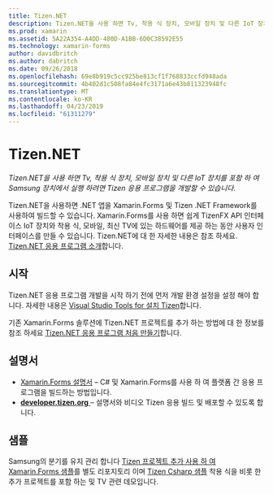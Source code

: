 ```yaml
---
title: Tizen.NET
description: Tizen.NET을 사용 하면 Tv, 착용 식 장치, 모바일 장치 및 다른 IoT 장치를 포함 하 여 Samsung 장치에서 실행 되는 Tizen 운영 체제에 대 한 응용 프로그램을 개발할 수 있습니다.
ms.prod: xamarin
ms.assetid: 5A22A354-A4DD-480D-A1BB-6D0C38592E55
ms.technology: xamarin-forms
author: davidbritch
ms.author: dabritch
ms.date: 09/26/2018
ms.openlocfilehash: 69e8b919c5cc925be813cf1f768833ccfd948ada
ms.sourcegitcommit: 4b402d1c508fa84e4fc3171a6e43b811323948fc
ms.translationtype: MT
ms.contentlocale: ko-KR
ms.lasthandoff: 04/23/2019
ms.locfileid: "61311279"
---
```

# <a name="tizen-net"></a>Tizen.NET

_Tizen.NET을 사용 하면 Tv, 착용 식 장치, 모바일 장치 및 다른 IoT 장치를 포함 하 여 Samsung 장치에서 실행 하려면 Tizen 응용 프로그램을 개발할 수 있습니다._

Tizen.NET을 사용하면 .NET 앱을 Xamarin.Forms 및 Tizen .NET Framework를 사용하여 빌드할 수 있습니다. Xamarin.Forms를 사용 하면 쉽게 TizenFX API 인터페이스 IoT 장치와 착용 식, 모바일, 최신 TV에 있는 하드웨어를 제공 하는 동안 사용자 인터페이스를 만들 수 있습니다. Tizen.NET에 대 한 자세한 내용은 참조 하세요. [Tizen.NET 응용 프로그램 소개](https://developer.tizen.org/development/training/.net-application)합니다.

## <a name="get-started"></a>시작

Tizen.NET 응용 프로그램 개발을 시작 하기 전에 먼저 개발 환경 설정을 설정 해야 합니다. 자세한 내용은 [Visual Studio Tools for 설치 Tizen](https://developer.tizen.org/development/visual-studio-tools-tizen/installing-visual-studio-tools-tizen)합니다.

기존 Xamarin.Forms 솔루션에 Tizen.NET 프로젝트를 추가 하는 방법에 대 한 정보를 참조 하세요 [Tizen.NET 응용 프로그램 처음 만들기](https://developer.tizen.org/development/training/.net-application/creating-your-first-tizen-.net-application)합니다.

## <a name="documentation"></a>설명서

- [Xamarin.Forms 설명서](~/xamarin-forms/index.yml) &ndash; C# 및 Xamarin.Forms를 사용 하 여 플랫폼 간 응용 프로그램을 빌드하는 방법입니다.
- [**developer.tizen.org** ](https://developer.tizen.org/development) &ndash; 설명서와 비디오 Tizen 응용 빌드 및 배포할 수 있도록 합니다.

## <a name="samples"></a>샘플

Samsung의 분기를 유지 관리 합니다 [Tizen 프로젝트 추가 사용 하 여 Xamarin.Forms 샘플](https://github.com/Samsung/xamarin-forms-samples)를 별도 리포지토리 이며 [Tizen Csharp 샘플](https://github.com/Samsung/Tizen-CSharp-Samples) 착용 식을 비롯 한 추가 프로젝트를 포함 하는 및 TV 관련 데모입니다.
